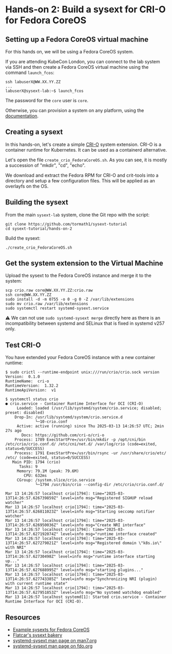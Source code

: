 # Hands-on 2: Build a sysext for CRI-O for Fedora CoreOS

## Setting up a Fedora CoreOS virtual machine

For this hands on, we will be using a Fedora CoreOS system.

If you are attending KubeCon London, you can connect to the lab system via SSH
and then create a Fedora CoreOS virtual machine using the command `launch_fcos`:

```
ssh labuserX@WW.XX.YY.ZZ
...
labuserX@sysext-lab:~$ launch_fcos
```

The password for the `core` user is `core`.

Otherwise, you can provision a system on any platform, using the
[documentation](https://docs.fedoraproject.org/en-US/fedora-coreos/).

## Creating a sysext

In this hands-on, let's create a simple [CRI-O](https://cri-o.io/) system
extension. CRI-O is a container runtime for Kubernetes. It can be used as a
containerd alternative.

Let's open the file `create_crio_FedoraCoreOS.sh`. As you can see, it is mostly
a succession of "mkdir", "cd", "echo".

We download and extract the Fedora RPM for CRI-O and crit-tools into a
directory and setup a few configuration files. This will be applied as an
overlayfs on the OS.

## Building the sysext

From the main `sysext-lab` system, clone the Git repo with the script:

```
git clone https://github.com/tormath1/sysext-tutorial
cd sysext-tutorial/hands-on-2
```

Build the sysext:

```
./create_crio_FedoraCoreOS.sh
```

## Get the system extension to the Virtual Machine

Upload the sysext to the Fedora CoreOS instance and merge it to the system:

```
scp crio.raw core@WW.XX.YY.ZZ:crio.raw
ssh core@WW.XX.YY.ZZ
sudo install -d -m 0755 -o 0 -g 0 -Z /var/lib/extensions
sudo mv crio.raw /var/lib/extensions
sudo systemctl restart systemd-sysext.service
```

:warning: We can not use `sudo systemd-sysext merge` directly here as there is
an incompatibility between systemd and SELinux that is fixed in systemd v257
only.

## Test CRI-O

You have extended your Fedora CoreOS instance with a new container runtime:

```
$ sudo crictl --runtime-endpoint unix:///run/crio/crio.sock version
Version:  0.1.0
RuntimeName:  cri-o
RuntimeVersion:  1.32.2
RuntimeApiVersion:  v1

$ systemctl status crio
● crio.service - Container Runtime Interface for OCI (CRI-O)
     Loaded: loaded (/usr/lib/systemd/system/crio.service; disabled; preset: disabled)
    Drop-In: /usr/lib/systemd/system/crio.service.d
             └─10-crio.conf
     Active: active (running) since Thu 2025-03-13 14:26:57 UTC; 2min 27s ago
       Docs: https://github.com/cri-o/cri-o
    Process: 1789 ExecStartPre=/usr/bin/mkdir -p /opt/cni/bin /etc/crio/crio.conf.d/ /etc/cni/net.d/ /var/log/crio (code=exited, status=0/SUCCESS)
    Process: 1791 ExecStartPre=/usr/bin/rsync -ur /usr/share/crio/etc/ /etc/ (code=exited, status=0/SUCCESS)
   Main PID: 1794 (crio)
      Tasks: 9
     Memory: 79.1M (peak: 79.6M)
        CPU: 632ms
     CGroup: /system.slice/crio.service
             └─1794 /usr/bin/crio --config-dir /etc/crio/crio.conf.d/

Mar 13 14:26:57 localhost crio[1794]: time="2025-03-13T14:26:57.626739859Z" level=info msg="Registered SIGHUP reload watcher"
Mar 13 14:26:57 localhost crio[1794]: time="2025-03-13T14:26:57.626811023Z" level=info msg="Starting seccomp notifier watcher"
Mar 13 14:26:57 localhost crio[1794]: time="2025-03-13T14:26:57.626950036Z" level=info msg="Create NRI interface"
Mar 13 14:26:57 localhost crio[1794]: time="2025-03-13T14:26:57.627192074Z" level=info msg="runtime interface created"
Mar 13 14:26:57 localhost crio[1794]: time="2025-03-13T14:26:57.627279821Z" level=info msg="Registered domain \"k8s.io\" with NRI"
Mar 13 14:26:57 localhost crio[1794]: time="2025-03-13T14:26:57.62730498Z" level=info msg="runtime interface starting up..."
Mar 13 14:26:57 localhost crio[1794]: time="2025-03-13T14:26:57.627688995Z" level=info msg="starting plugins..."
Mar 13 14:26:57 localhost crio[1794]: time="2025-03-13T14:26:57.627743385Z" level=info msg="Synchronizing NRI (plugin) with current runtime state"
Mar 13 14:26:57 localhost crio[1794]: time="2025-03-13T14:26:57.627951853Z" level=info msg="No systemd watchdog enabled"
Mar 13 14:26:57 localhost systemd[1]: Started crio.service - Container Runtime Interface for OCI (CRI-O).
```

## Resources

* [Example sysexts for Fedora CoreOS](https://github.com/travier/fedora-sysexts)
* [Flatcar's sysext bakery](https://github.com/flatcar/sysext-bakery/tree/main/crio.sysext)
* [systemd-sysext man page on man7.org](https://man7.org/linux/man-pages/man8/systemd-sysext.8.html)
* [systemd-sysext man page on fdo.org](https://www.freedesktop.org/software/systemd/man/latest/systemd-sysext.html)
